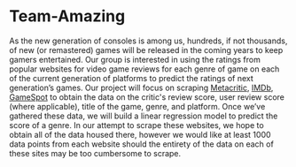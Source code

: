 # Team-Amazing

  As the new generation of consoles is among us, hundreds, if not thousands, of new (or remastered) games will be released in the coming years to keep gamers entertained. Our group is interested in using the ratings from popular websites for video game reviews for each genre of game on each of the current generation of platforms to predict the ratings of next generation’s games. 
  Our project will focus on scraping [Metacritic](https://www.metacritic.com/), [IMDb](https://www.imdb.com/video-games/), [GameSpot](https://www.gamespot.com/) to obtain the data on the critic's review score, user review score (where applicable), title of the game, genre, and platform. Once we’ve gathered these data, we will build a linear regression model to predict the score of a genre. In our attempt to scrape these websites, we hope to obtain all of the data housed there, however we would like at least 1000 data points from each website should the entirety of the data on each of these sites may be too cumbersome to scrape.
